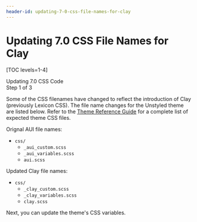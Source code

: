 ```yaml
---
header-id: updating-7-0-css-file-names-for-clay
---
```


# Updating 7.0 CSS File Names for Clay

[TOC levels=1-4]

<div class="learn-path-step">
    <p>Updating 7.0 CSS Code<br>Step 1 of 3</p>
</div>

Some of the CSS filenames have changed to reflect the introduction of Clay 
(previously Lexicon CSS). The file name changes for the Unstyled theme are 
listed below. Refer to the 
[Theme Reference Guide](/docs/7-2/reference/-/knowledge_base/r/theme-reference-guide) 
for a complete list of expected theme CSS files. 

Orignal AUI file names:

- `css/`
	- `_aui_custom.scss`
	- `_aui_variables.scss`
	- `aui.scss`

Updated Clay file names:

- `css/`
	- `_clay_custom.scss`
	- `_clay_variables.scss`
	- `clay.scss`


Next, you can update the theme's CSS variables. 
